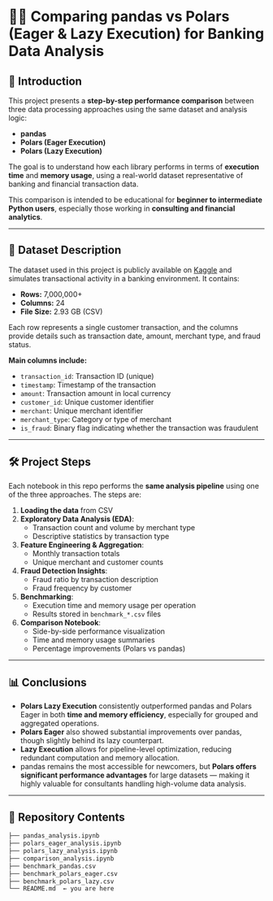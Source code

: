# 🐼🔁 Comparing pandas vs Polars (Eager & Lazy Execution) for Banking Data Analysis

## 📌 Introduction

This project presents a **step-by-step performance comparison** between three data processing approaches using the same dataset and analysis logic:

- **pandas**
- **Polars (Eager Execution)**
- **Polars (Lazy Execution)**

The goal is to understand how each library performs in terms of **execution time** and **memory usage**, using a real-world dataset representative of banking and financial transaction data.

This comparison is intended to be educational for **beginner to intermediate Python users**, especially those working in **consulting and financial analytics**.

---

## 🧾 Dataset Description

The dataset used in this project is publicly available on [Kaggle](https://www.kaggle.com/datasets/ismetsemedov/transactions) and simulates transactional activity in a banking environment. It contains:

- **Rows:** 7,000,000+
- **Columns:** 24
- **File Size:** 2.93 GB (CSV)

Each row represents a single customer transaction, and the columns provide details such as transaction date, amount, merchant type, and fraud status.

**Main columns include:**
- `transaction_id`: Transaction ID (unique)
- `timestamp`: Timestamp of the transaction
- `amount`: Transaction amount in local currency
- `customer_id`: Unique customer identifier
- `merchant`: Unique merchant identifier
- `merchant_type`: Category or type of merchant
- `is_fraud`: Binary flag indicating whether the transaction was fraudulent

---

## 🛠️ Project Steps

Each notebook in this repo performs the **same analysis pipeline** using one of the three approaches. The steps are:

1. **Loading the data** from CSV
2. **Exploratory Data Analysis (EDA)**:
   - Transaction count and volume by merchant type
   - Descriptive statistics by transaction type
3. **Feature Engineering & Aggregation**:
   - Monthly transaction totals
   - Unique merchant and customer counts
4. **Fraud Detection Insights**:
   - Fraud ratio by transaction description
   - Fraud frequency by customer
5. **Benchmarking**:
   - Execution time and memory usage per operation
   - Results stored in `benchmark_*.csv` files
6. **Comparison Notebook**:
   - Side-by-side performance visualization
   - Time and memory usage summaries
   - Percentage improvements (Polars vs pandas)

---

## 📊 Conclusions

- **Polars Lazy Execution** consistently outperformed pandas and Polars Eager in both **time and memory efficiency**, especially for grouped and aggregated operations.
- **Polars Eager** also showed substantial improvements over pandas, though slightly behind its lazy counterpart.
- **Lazy Execution** allows for pipeline-level optimization, reducing redundant computation and memory allocation.
- pandas remains the most accessible for newcomers, but **Polars offers significant performance advantages** for large datasets — making it highly valuable for consultants handling high-volume data analysis.

---

## 📁 Repository Contents

```bash
├── pandas_analysis.ipynb
├── polars_eager_analysis.ipynb
├── polars_lazy_analysis.ipynb
├── comparison_analysis.ipynb
├── benchmark_pandas.csv
├── benchmark_polars_eager.csv
├── benchmark_polars_lazy.csv
└── README.md  ← you are here
